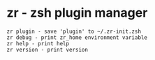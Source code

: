 # zr - zsh plugin manager

    zr plugin - save 'plugin' to ~/.zr-init.zsh
    zr debug - print zr_home environment variable
    zr help - print help
    zr version - print version

